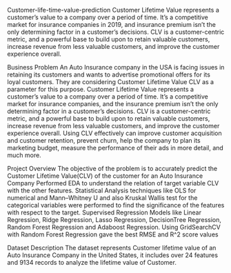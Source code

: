  Customer-life-time-value-prediction
Customer Lifetime Value represents a customer’s value to a company over a period of time. It’s a competitive market for insurance companies in 2019, and insurance premium isn’t the only determining factor in a customer’s decisions. CLV is a customer-centric metric, and a powerful base to build upon to retain valuable customers, increase revenue from less valuable customers, and improve the customer experience overall.

Business Problem
An Auto Insurance company in the USA is facing issues in retaining its customers and wants to advertise promotional offers for its loyal customers. They are considering Customer Lifetime Value CLV as a parameter for this purpose. Customer Lifetime Value represents a customer’s value to a company over a period of time. It’s a competitive market for insurance companies, and the insurance premium isn’t the only determining factor in a customer’s decisions. CLV is a customer-centric metric, and a powerful base to build upon to retain valuable customers, increase revenue from less valuable customers, and improve the customer experience overall. Using CLV effectively can improve customer acquisition and customer retention, prevent churn, help the company to plan its marketing budget, measure the performance of their ads in more detail, and much more.

Project Overview
The objective of the problem is to accurately predict the Customer Lifetime Value(CLV) of the customer for an Auto Insurance Company
Performed EDA to understand the relation of target variable CLV with the other features.
Statistical Analysis techniques like OLS for numerical and Mann–Whitney U and also Kruskal Wallis test for the categorical variables were performed to find the significance of the features with respect to the target.
Supervised Regression Models like Linear Regression, Ridge Regression, Lasso Regression, DecisionTree Regression, Random Forest Regression and Adaboost Regression.
Using GridSearchCV with Random Forest Regression gave the best RMSE and R^2 score values

Dataset Description
The dataset represents Customer lifetime value of an Auto Insurance Company in the United States, it includes over 24 features and 9134 records to analyze the lifetime value of Customer.
